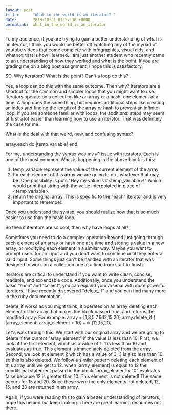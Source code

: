 ```yaml
---
layout: post
title:      "What in the world is an iterator? "
date:       2019-10-31 01:57:38 +0000
permalink:  what_in_the_world_is_an_iterator
---
```



To my audience, if you are trying to gain a better understanding of what is an iterator, I think you would be better off watching any of the myriad of youtube videos that come complete with infographics, visual aids, and whatnot, that is how I learned. I am just another student who recently came to an understanding of how they worked and what is the point. If you are grading me on a blog post assignment, I hope this is satisfactory. 

SO, Why iterators? What is the point? Can't a loop do this?

Yes, a loop can do this with the same outcome. Then why? Iterators are a shortcut for the common and simpler loops that you might want to use.
Iterators operate on a collection like an array or a hash, one element at a time. A loop does the same thing, but requires additional steps like creating an index and finding the length of the array or hash to prevent an infinite loop. If you are someone familiar with loops, the additional steps may seem at first a lot easier than learning how to use an iterator. 
That was definitely the case for me.

What is the deal with that weird, new, and confusing syntax?

array.each do |temp_variable|
<operation>
end 

For me, understanding the syntax was my #1 issue with iterators. Each is one of the most common. What is happening in the above block is this:
1. temp_variable represent the value of the current element of the array
2. for each element of this array we are going to do <operation>, whatever that may be. One possibility is puts "Hey my value is #<temp_variable>!" Which would print that string with the value interpolated in place of <temp_variable>.
3. return the original array. This is specific to the "each" iterator and is very important to remember. 

Once you understand the syntax, you should realize how that is so much easier to use than the basic loop. 

So then if iterators are so cool, then why have loops at all?

Sometimes you need to do a complex operation beyond just going through each element of an array or hash one at a time and storing a value in a new array, or modifying each element in a similar way. Maybe you want to prompt users for an input and you don't want to continue until they enter a valid input. Some things just can't be handled with an iterator that was designed to work on a collection one at a time from start to finish. 

Iterators are critical to understand if you want to write clean, concise, readable, and expandable code. Additionally, once you understand the basic “each” and “collect”, you can expand your arsenal with more powerful iterators. I have recently discovered "delete_if" and you can find many more in the ruby documentation. 

delete_if works as you might think, it operates on an array deleting each element of the array that makes the block passed true,  and returns the modified array. 
For example:
array = [1,3,5,7,9,12,15,20]
array.delete_if { |array_element| array_elelment < 10}
#=> [12,15,20]

Let's walk through this:
We start with our original array and we are going to delete if the current "array_element" if the value is less than 10.
First, we look at the first element, which as a value of 1. 1 is less than 10 and evaluates as true. This element is immediately deleted from the array.
Second, we look at element 2 which has a value of 3. 3 is also less than 10 so this is also deleted.
We follow a similar pattern deleting each element of this array until we get to 12.
when |array_element| is equal to 12 the conditional statement passed in the block "array_element < 10" evaluates false because 12 is greater than 10. This element is not deleted! The same occurs for 15 and 20. 
Since these were the only elements not deleted, 12, 15, and 20 are returned in an array. 

Again, if you were reading this to gain a better understanding of iterators, I hope this helped but keep looking. There are great learning resources out there. 





